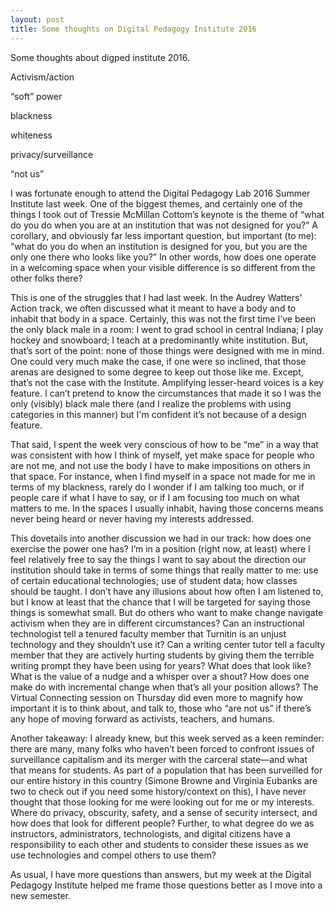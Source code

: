 ```yaml
---
layout: post
title: Some thoughts on Digital Pedagogy Institute 2016
---
```


Some thoughts about digped institute 2016.

 

Activism/action

“soft” power

blackness

whiteness

privacy/surveillance

“not us”

 

 

I was fortunate enough to attend the Digital Pedagogy Lab 2016 Summer Institute last week. One of the biggest themes, and certainly one of the things I took out of Tressie McMillan Cottom’s keynote is the theme of  “what do you do when you are at an institution that was not designed for you?” A corollary, and obviously far less important question, but important (to me): “what do you do when an institution is designed for you, but you are the only one there who looks like you?” In other words, how does one operate in a welcoming space when your visible difference is so different from the other folks there?

 This is one of the struggles that I had last week. In the Audrey Watters' Action track, we often discussed what it meant to have a body and to inhabit that body in a space. Certainly, this was not the first time I’ve been the only black male in a room: I went to grad school in central Indiana; I play hockey and snowboard; I teach at a predominantly white institution. But, that’s sort of the point: none of those things were designed with me in mind. One could very much make the case, if one were so inclined, that those arenas are designed to some degree to keep out those like me. Except, that’s not the case with the Institute. Amplifying lesser-heard voices is a key feature. I can’t pretend to know the circumstances that made it so I was the only (visibly) black male there (and I realize the problems with using categories in this manner) but I'm confident it’s not because of a design feature.

That said, I spent the week very conscious of how to be “me” in a way that was consistent with how I think of myself, yet make space for people who are not me, and not use the body I have to make impositions on others in that space. For instance, when I find myself in a space not made for me in terms of my blackness, rarely do I wonder if I am talking too much, or if people care if what I have to say, or if I am focusing too much on what matters to me. In the spaces I usually inhabit, having those concerns means never being heard or never having my interests addressed. 

 

This dovetails into another discussion we had in our track: how does one exercise the power one has? I’m in a position (right now, at least) where I feel relatively free to say the things I want to say about the direction our institution should take in terms of some things that really matter to me: use of certain educational technologies; use of student data; how classes should be taught. I don’t have any illusions about how often I am listened to, but I know at least that the chance that I will be targeted for saying those things is somewhat small. But do others who want to make change navigate activism when they are in different circumstances? Can an instructional technologist tell a tenured faculty member that Turnitin is an unjust technology and they shouldn’t use it? Can a writing center tutor tell a faculty member that they are actively hurting students by giving them the terrible writing prompt they have been using for years? What does that look like? What is the value of a nudge and a whisper over a shout? How does one make do with incremental change when that’s all your position allows? The Virtual Connecting session on Thursday did even more to magnify how important it is to think about, and talk to, those who “are not us” if there’s any hope of moving forward as activists, teachers, and humans. 


 
Another takeaway: I already knew, but this week served as a keen reminder: there are many, many folks who haven’t been forced to confront issues of surveillance capitalism and its merger with the carceral state—and what that means for students. As part of a population that has been surveilled for our entire history in this country (Simone Browne and Virginia Eubanks are two to check out if you need some history/context on this), I have never thought that those looking for me were looking out for me or my interests. Where do privacy, obscurity, safety, and a sense of security intersect, and how does that look for different people? Further, to what degree do we as instructors, administrators, technologists, and digital citizens have a responsibility to each other and students to consider these issues as we use technologies and compel others to use them? 

As usual, I have more questions than answers, but my week at the Digital Pedagogy Institute helped me frame those questions better as I move into a new semester. 
